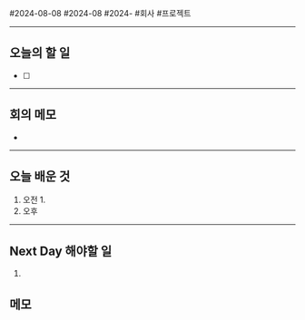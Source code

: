 #2024-08-08 #2024-08 #2024- 
#회사 #프로젝트

---
## 오늘의 할 일
- [ ] 
---
## 회의 메모
- 
---
## 오늘 배운 것
1. 오전
    1. 
2. 오후

---
## Next Day 해야할 일
1. 


## 메모

